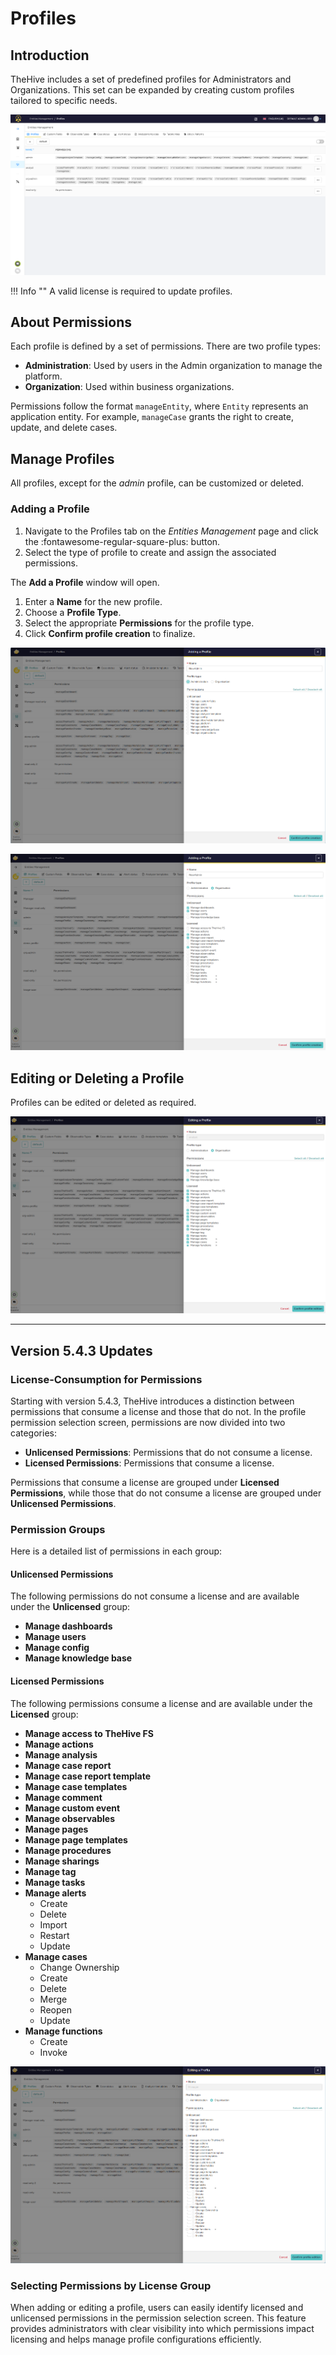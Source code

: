 
# Profiles



## Introduction

TheHive includes a set of predefined profiles for Administrators and Organizations. This set can be expanded by creating custom profiles tailored to specific needs.

![Profiles Tab Image](./images/entities-management-profiles-1.png)

!!! Info ""
    A valid license is required to update profiles.

## About Permissions

Each profile is defined by a set of permissions. There are two profile types:

* **Administration**: Used by users in the Admin organization to manage the platform.
* **Organization**: Used within business organizations.

Permissions follow the format `manageEntity`, where `Entity` represents an application entity. For example, `manageCase` grants the right to create, update, and delete cases.

## Manage Profiles

All profiles, except for the *admin* profile, can be customized or deleted.

### Adding a Profile

1. Navigate to the Profiles tab on the *Entities Management* page and click the :fontawesome-regular-square-plus: button.
2. Select the type of profile to create and assign the associated permissions.

The **Add a Profile** window will open.

1. Enter a **Name** for the new profile.
2. Choose a **Profile Type**.
3. Select the appropriate **Permissions** for the profile type.
4. Click **Confirm profile creation** to finalize.

![Add Profile Window Image](./images/entities-management-profiles-2.png)

![Permissions Selection Image](images/entities-management-profiles-3.png)

## Editing or Deleting a Profile

Profiles can be edited or deleted as required.

![Edit/Delete Profile Image](images/entities-management-profiles-4.png)

---

## Version 5.4.3 Updates

### License-Consumption for Permissions

Starting with version 5.4.3, TheHive introduces a distinction between permissions that consume a license and those that do not. In the profile permission selection screen, permissions are now divided into two categories:

* **Unlicensed Permissions**: Permissions that do not consume a license.
* **Licensed Permissions**: Permissions that consume a license.

Permissions that consume a license are grouped under **Licensed Permissions**, while those that do not consume a license are grouped under **Unlicensed Permissions**.

### Permission Groups

Here is a detailed list of permissions in each group:

#### Unlicensed Permissions

The following permissions do not consume a license and are available under the **Unlicensed** group:

- **Manage dashboards**
- **Manage users**
- **Manage config**
- **Manage knowledge base**

#### Licensed Permissions

The following permissions consume a license and are available under the **Licensed** group:

- **Manage access to TheHive FS**
- **Manage actions**
- **Manage analysis**
- **Manage case report**
- **Manage case report template**
- **Manage case templates**
- **Manage comment**
- **Manage custom event**
- **Manage observables**
- **Manage pages**
- **Manage page templates**
- **Manage procedures**
- **Manage sharings**
- **Manage tag**
- **Manage tasks**
- **Manage alerts**
    - Create
    - Delete
    - Import
    - Restart
    - Update
- **Manage cases**
    - Change Ownership
    - Create
    - Delete
    - Merge
    - Reopen
    - Update
- **Manage functions**
    - Create
    - Invoke

![](./images/license-changes-1.png)

### Selecting Permissions by License Group

When adding or editing a profile, users can easily identify licensed and unlicensed permissions in the permission selection screen. This feature provides administrators with clear visibility into which permissions impact licensing and helps manage profile configurations efficiently.

&nbsp;
